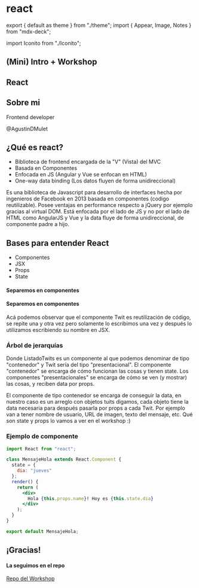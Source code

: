 # react

export { default as theme } from "./theme"; import { Appear, Image, Notes } from "mdx-deck";

import Iconito from "./Iconito";

## \(Mini\) Intro + Workshop

## React

## Sobre mi

Frontend developer

 @AgustinDMulet

## ¿Qué es react?

* Biblioteca de frontend encargada de la "V" \(Vista\) del MVC
* Basada en Componentes
* Enfocada en JS \(Angular y Vue se enfocan en HTML\)
* One-way data binding \(Los datos fluyen de forma unidireccional\)

 Es una biblioteca de Javascript para desarrollo de interfaces hecha por ingenieros de Facebook en 2013 basada en componentes \(codigo reutilizable\). Posee ventajas en performance respecto a jQuery por ejemplo gracias al virtual DOM. Está enfocada por el lado de JS y no por el lado de HTML como AngularJS y Vue y la data fluye de forma unidireccional, de componente padre a hijo.

## Bases para entender React

* Componentes
* JSX
* Props
* State

#### Separemos en componentes

#### Separemos en componentes

 Acá podemos observar que el componente Twit es reutilización de código, se repite una y otra vez pero solamente lo escribimos una vez y después lo utilizamos escribiendo su nombre en JSX.

### Árbol de jerarquías

Donde ListadoTwits es un componente al que podemos denominar de tipo "contenedor" y Twit sería del tipo "presentacional". El componente "contenedor" se encarga de cómo funcionan las cosas y tienen state. Los componentes "presentacionales" se encarga de cómo se ven \(y mostrar\) las cosas, y reciben data por props.

 El componente de tipo contenedor se encarga de conseguir la data, en nuestro caso es un arreglo con objetos tuits digamos, cada objeto tiene la data necesaria para después pasarla por props a cada Twit. Por ejemplo van a tener nombre de usuario, URL de imagen, texto del mensaje, etc. Qué son state y props lo vamos a ver en el workshop :\)

### Ejemplo de componente

```jsx
import React from "react";

class MensajeHola extends React.Component {
  state = {
    dia: "jueves"
  };
  render() {
    return (
      <div>
        Hola {this.props.name}! Hoy es {this.state.dia}
      </div>
    );
  }
}

export default MensajeHola;
```

## ¡Gracias!

#### La seguimos en el repo

[Repo del Workshop](https://github.com/agustinmulet/reactworkshop)

